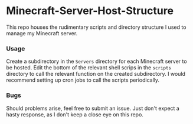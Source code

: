 # Minecraft-Server-Host-Structure
This repo houses the rudimentary scripts and directory structure I used to manage my Minecraft server.

### Usage
Create a subdirectory in the `Servers` directory for each Minecraft server to be hosted. Edit the bottom of the relevant shell scrips in the `scripts` directory to call the relevant function on the created subdirectory. I would recommend setting up cron jobs to call the scripts periodically.

### Bugs
Should problems arise, feel free to submit an issue. Just don't expect a hasty response, as I don't keep a close eye on this repo.
